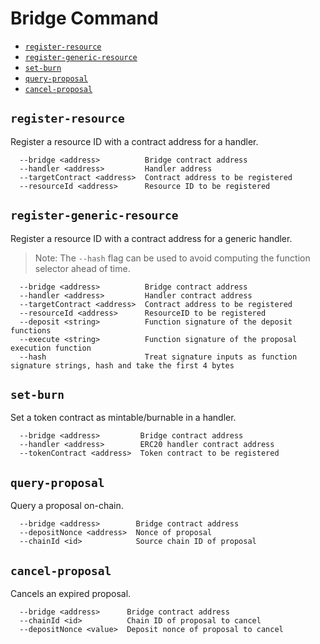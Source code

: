 # Bridge Command

- [`register-resource`](#register-resource)
- [`register-generic-resource`](#register-generic-resource)
- [`set-burn`](#set-burn)
- [`query-proposal`](#query-proposal)
- [`cancel-proposal`](#cancel-proposal)


## `register-resource`
Register a resource ID with a contract address for a handler.

```
  --bridge <address>          Bridge contract address
  --handler <address>         Handler address
  --targetContract <address>  Contract address to be registered
  --resourceId <address>      Resource ID to be registered
```
 
## `register-generic-resource`
Register a resource ID with a contract address for a generic handler.

>Note: The `--hash` flag can be used to avoid computing the function selector ahead of time.

```
  --bridge <address>          Bridge contract address
  --handler <address>         Handler contract address
  --targetContract <address>  Contract address to be registered
  --resourceId <address>      ResourceID to be registered
  --deposit <string>          Function signature of the deposit functions
  --execute <string>          Function signature of the proposal execution function
  --hash                      Treat signature inputs as function signature strings, hash and take the first 4 bytes 
```

## `set-burn`
Set a token contract as mintable/burnable in a handler.

```
  --bridge <address>         Bridge contract address
  --handler <address>        ERC20 handler contract address
  --tokenContract <address>  Token contract to be registered
```

## `query-proposal`
Query a proposal on-chain.

```
  --bridge <address>        Bridge contract address
  --depositNonce <address>  Nonce of proposal
  --chainId <id>            Source chain ID of proposal
```

## `cancel-proposal`
Cancels an expired proposal.

```
  --bridge <address>      Bridge contract address
  --chainId <id>          Chain ID of proposal to cancel
  --depositNonce <value>  Deposit nonce of proposal to cancel
```